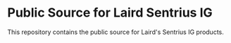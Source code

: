 Public Source for Laird Sentrius IG
===================================

This repository contains the public source for Laird's
Sentrius IG products.


